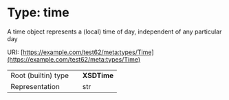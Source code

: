 
# Type: time


A time object represents a (local) time of day, independent of any particular day

URI: [https://example.com/test62/meta:types/Time](https://example.com/test62/meta:types/Time)

|  |  |  |
| --- | --- | --- |
| Root (builtin) type | | **XSDTime** |
| Representation | | str |
